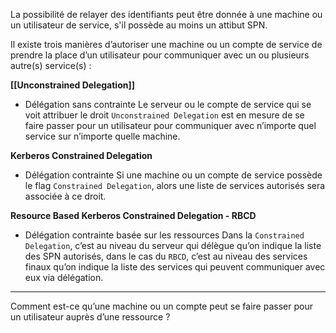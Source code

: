 La possibilité de relayer des identifiants peut être donnée à une machine ou un utilisateur de service, s'il possède au moins un attibut SPN.

Il existe trois manières d’autoriser une machine ou un compte de service de prendre la place d’un utilisateur pour communiquer avec un ou plusieurs autre(s) service(s) :

**[[Unconstrained Delegation]]**
- Délégation sans contrainte
Le serveur ou le compte de service qui se voit attribuer le droit `Unconstrained Delegation` est en mesure de se faire passer pour un utilisateur pour communiquer avec n’importe quel service sur n’importe quelle machine.

**Kerberos Constrained Delegation**
- Délégation contrainte
Si une machine ou un compte de service possède le flag `Constrained Delegation`, alors une liste de services autorisés sera associée à ce droit.

**Resource Based Kerberos Constrained Delegation - RBCD**
- Délégation contrainte basée sur les ressources
Dans la `Constrained Delegation`, c’est au niveau du serveur qui délègue qu’on indique la liste des SPN autorisés, dans le cas du `RBCD`, c’est au niveau des services finaux qu’on indique la liste des services qui peuvent communiquer avec eux via délégation.

---
Comment est-ce qu’une machine ou un compte peut se faire passer pour un utilisateur auprès d’une ressource ?

